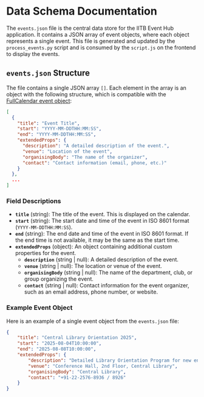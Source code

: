 # Data Schema Documentation

The `events.json` file is the central data store for the IITB Event Hub application. It contains a JSON array of event objects, where each object represents a single event. This file is generated and updated by the `process_events.py` script and is consumed by the `script.js` on the frontend to display the events.

## `events.json` Structure

The file contains a single JSON array `[]`. Each element in the array is an object with the following structure, which is compatible with the [FullCalendar event object](https://fullcalendar.io/docs/event-object):

```json
[
  {
    "title": "Event Title",
    "start": "YYYY-MM-DDTHH:MM:SS",
    "end": "YYYY-MM-DDTHH:MM:SS",
    "extendedProps": {
      "description": "A detailed description of the event.",
      "venue": "Location of the event",
      "organisingBody": "The name of the organizer",
      "contact": "Contact information (email, phone, etc.)"
    }
  },
  ...
]
```

### Field Descriptions

-   **`title`** (string): The title of the event. This is displayed on the calendar.
-   **`start`** (string): The start date and time of the event in ISO 8601 format (`YYYY-MM-DDTHH:MM:SS`).
-   **`end`** (string): The end date and time of the event in ISO 8601 format. If the end time is not available, it may be the same as the start time.
-   **`extendedProps`** (object): An object containing additional custom properties for the event.
    -   **`description`** (string | null): A detailed description of the event.
    -   **`venue`** (string | null): The location or venue of the event.
    -   **`organisingBody`** (string | null): The name of the department, club, or group organizing the event.
    -   **`contact`** (string | null): Contact information for the event organizer, such as an email address, phone number, or website.

### Example Event Object

Here is an example of a single event object from the `events.json` file:

```json
{
    "title": "Central Library Orientation 2025",
    "start": "2025-08-04T10:00:00",
    "end": "2025-08-08T10:00:00",
    "extendedProps": {
        "description": "Detailed Library Orientation Program for new entrants and senior students interested in learning more about library resources and services.",
        "venue": "Conference Hall, 2nd Floor, Central Library",
        "organisingBody": "Central Library",
        "contact": "+91-22-2576-8936 / 8926"
    }
}
```
